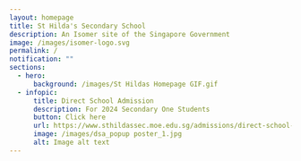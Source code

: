 ```yaml
---
layout: homepage
title: St Hilda's Secondary School
description: An Isomer site of the Singapore Government
image: /images/isomer-logo.svg
permalink: /
notification: ""
sections:
  - hero:
      background: /images/St Hildas Homepage GIF.gif
  - infopic:
      title: Direct School Admission
      description: For 2024 Secondary One Students
      button: Click here
      url: https://www.sthildassec.moe.edu.sg/admissions/direct-school-admission-dsa/
      image: /images/dsa_popup poster_1.jpg
      alt: Image alt text
---
```


